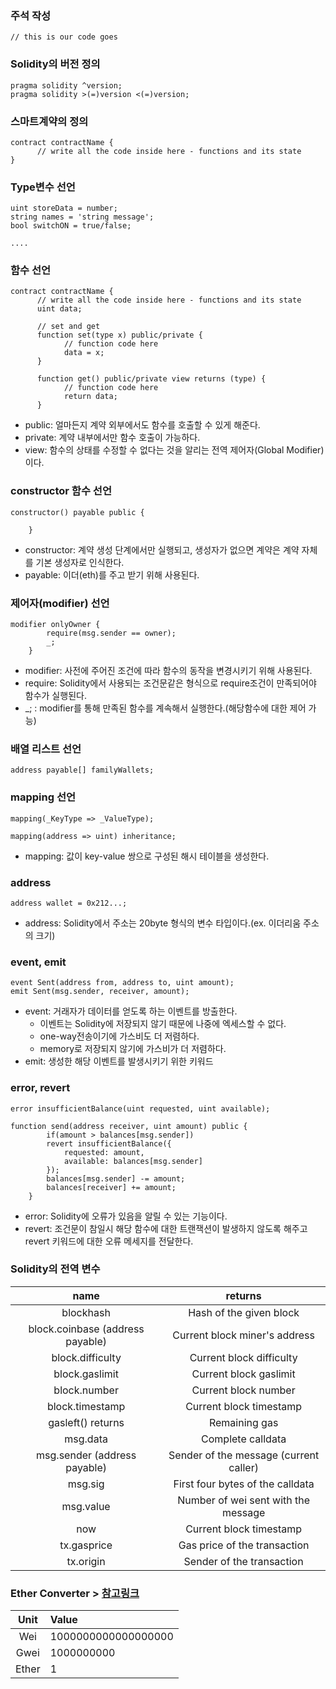 ### 주석 작성 
```solidity 
// this is our code goes
```  

### Solidity의 버전 정의
```solidity 
pragma solidity ^version; 
pragma solidity >(=)version <(=)version;
```

### 스마트계약의 정의
```solidity 
contract contractName {
      // write all the code inside here - functions and its state
}
```

### Type변수 선언
```solidity 
uint storeData = number;
string names = 'string message';
bool switchON = true/false;
    
....
```

### 함수 선언
```solidity 
contract contractName {
      // write all the code inside here - functions and its state
      uint data;
      
      // set and get
      function set(type x) public/private {
            // function code here
            data = x;
      }
      
      function get() public/private view returns (type) {
            // function code here
            return data;
      }
```

* public: 얼마든지 계약 외부에서도 함수를 호출할 수 있게 해준다.
* private: 계약 내부에서만 함수 호출이 가능하다.
* view: 함수의 상태를 수정할 수 없다는 것을 알리는 전역 제어자(Global Modifier)이다.

### constructor 함수 선언
```solidity
constructor() payable public {

    }
```

* constructor: 계약 생성 단계에서만 실행되고, 생성자가 없으면 계약은 계약 자체를 기본 생성자로 인식한다.
* payable: 이더(eth)를 주고 받기 위해 사용된다. 

### 제어자(modifier) 선언
```solidity
modifier onlyOwner {
        require(msg.sender == owner);
        _; 
    }
```
* modifier: 사전에 주어진 조건에 따라 함수의 동작을 변경시키기 위해 사용된다.
* require: Solidity에서 사용되는 조건문같은 형식으로 require조건이 만족되어야 함수가 실행된다.
* _; : modifier를 통해 만족된 함수를 계속해서 실행한다.(해당함수에 대한 제어 가능)

### 배열 리스트 선언
```solidity
address payable[] familyWallets;
```

### mapping 선언
```solidity
mapping(_KeyType => _ValueType);

mapping(address => uint) inheritance;
```
* mapping: 값이 key-value 쌍으로 구성된 해시 테이블을 생성한다.

### address
```solidity
address wallet = 0x212...;
```
* address: Solidity에서 주소는 20byte 형식의 변수 타입이다.(ex. 이더리움 주소의 크기)

### event, emit
```solidity
event Sent(address from, address to, uint amount);
emit Sent(msg.sender, receiver, amount);
```
* event: 거래자가 데이터를 얻도록 하는 이벤트를 방출한다.
  * 이벤트는 Solidity에 저장되지 않기 때문에 나중에 엑세스할 수 없다.
  * one-way전송이기에 가스비도 더 저렴하다.
  * memory로 저장되지 않기에 가스비가 더 저렴하다.
* emit: 생성한 해당 이벤트를 발생시키기 위한 키워드
### error, revert
```solidity
error insufficientBalance(uint requested, uint available);

function send(address receiver, uint amount) public {
        if(amount > balances[msg.sender])
        revert insufficientBalance({
            requested: amount,
            available: balances[msg.sender]
        });
        balances[msg.sender] -= amount;
        balances[receiver] += amount;
    }
```
* error: Solidity에 오류가 있음을 알릴 수 있는 기능이다.
* revert: 조건문이 참일시 해당 함수에 대한 트랜잭션이 발생하지 않도록 해주고 revert 키워드에 대한 오류 메세지를 전달한다.


### Solidity의 전역 변수
|name|returns|
|:---:|:---:|
|blockhash|Hash of the given block|
|block.coinbase (address payable)|Current block miner's address|
|block.difficulty|Current block difficulty|
|block.gaslimit|Current block gaslimit|
|block.number|Current block number|
|block.timestamp|Current block timestamp|
|gasleft() returns|Remaining gas|
|msg.data|Complete calldata|
|msg.sender (address payable)|Sender of the message (current caller)|
|msg.sig|First four bytes of the calldata|
|msg.value|Number of wei sent with the message|
|now|Current block timestamp|
|tx.gasprice|Gas price of the transaction|
|tx.origin|Sender of the transaction|

### Ether Converter > [참고링크](https://www.eth-to-wei.com/?gclid=Cj0KCQjwuaiXBhCCARIsAKZLt3mESg7wimLohoFF6dHA0ddZ2Ep7k6CqvizbqWp2dkPZVWDyA7L8-YAaAvogEALw_wcB)
|Unit|Value|
|:---:|:---|
|Wei|1000000000000000000|
|Gwei|1000000000|
|Ether|1|

